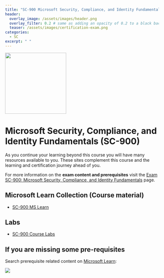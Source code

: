 ```yaml
---
title: "SC-900 Microsoft Security, Compliance, and Identity Fundamentals"
header:
  overlay_image: /assets/images/header.png
  overlay_filter: 0.2 # same as adding an opacity of 0.2 to a black background
  teaser: /assets/images/certification-exam.png
categories:
  - SC
excerpt: " "
---
```

<img src="../../assets/images/certification-exam.png" width="200" height="200">

# Microsoft Security, Compliance, and Identity Fundamentals (SC-900)

As you continue your learning beyond this course you will have many resources available to you. These sites complement this course and the learning and certification journey ahead of you.

For more information on the **exam content and prerequisites** visit the [Exam SC-900: Microsoft Security, Compliance, and Identity Fundamentals](https://learn.microsoft.com/en-us/certifications/exams/sc-900) page.

## Microsoft Learn Collection (Course material)
- [SC-900 MS Learn](https://aka.ms/courseSC-900)

## Labs
- [SC-900 Course Labs](https://aka.ms/sc900labs)

## If you are missing some pre-requisites
Search prerequisite related content on [Microsoft Learn](https://learn.microsoft.com/en-us/training/browse/):

<img src="../../assets/images/learn-search.png">